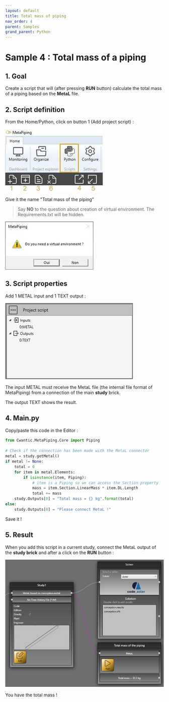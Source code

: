 ```yaml
---
layout: default
title: Total mass of piping
nav_order: 4
parent: Samples
grand_parent: Python
---
```


# Sample 4 : Total mass of a piping

## 1. Goal

Create a script that will (after pressing **RUN** button) calculate the total mass of a piping based on the **MetaL** file.

## 2. Script definition

From the Home/Python, click on button 1 (Add project script) :

![Image](../../Images/PythonMenu.jpg)

Give it the name "Total mass of the piping"

>Say **NO** to the question about creation of virtual environment. The Requirements.txt will be hidden.

![Image](../../Images/PythonMenu1.jpg)

## 3. Script properties

Add 1 METAL input and 1 TEXT output :

![Image](../../Images/PythonSample4_1.jpg)

The input METAL must receive the MetaL file (the internal file format of MetaPiping) from a connection of the main **study** brick.

The output TEXT shows the result.

## 4. Main.py

Copy/paste this code in the Editor :

```python
from Cwantic.MetaPiping.Core import Piping

# Check if the connection has been made with the MetaL connector
metal = study.getMetal()
if metal != None:
    total = 0
    for item in metal.Elements:
        if isinstance(item, Piping):
            # item is a Piping so we can access the Section property
            mass = item.Section.LinearMass * item.DL.Length
            total += mass
    study.Outputs[0] = "Total mass = {} kg".format(total)
else:
    study.Outputs[0] = "Please connect MetaL !"
```

Save it !

## 5. Result

When you add this script in a current study, connect the MetaL output of the **study brick** and after a click on the **RUN** button :

![Image](../../Images/PythonSample4_2.jpg)

You have the total mass !
